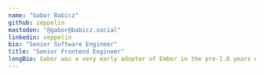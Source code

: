 ```yaml
---
name: "Gabor Babicz"
github: zeppelin
mastodon: "@gabor@babicz.social"
linkedin: xeppelin
bio: "Senior Software Engineer"
title: "Senior Frontend Engineer"
longBio: Gabor was a very early adopter of Ember in the pre-1.0 years of the framework and has since successfully completed numerous projects with it. He helps teams build applications and teaches best practices along the way.
---
```


